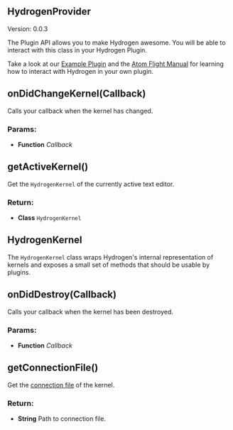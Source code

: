 

<!-- Start lib/plugin-api/hydrogen-provider.coffee -->

## HydrogenProvider

Version: 0.0.3 

The Plugin API allows you to make Hydrogen awesome.
You will be able to interact with this class in your Hydrogen Plugin.

Take a look at our [Example Plugin](https://github.com/lgeiger/hydrogen-example-plugin)
and the [Atom Flight Manual](http://flight-manual.atom.io/hacking-atom/) for
learning how to interact with Hydrogen in your own plugin.

## onDidChangeKernel(Callback)

Calls your callback when the kernel has changed.

### Params:

* **Function** *Callback* 

## getActiveKernel()

Get the `HydrogenKernel` of the currently active text editor.

### Return:

* **Class** `HydrogenKernel`

<!-- End lib/plugin-api/hydrogen-provider.coffee -->

<!-- Start lib/plugin-api/hydrogen-kernel.coffee -->

## HydrogenKernel

The `HydrogenKernel` class wraps Hydrogen's internal representation of kernels
and exposes a small set of methods that should be usable by plugins.

## onDidDestroy(Callback)

Calls your callback when the kernel has been destroyed.

### Params:

* **Function** *Callback* 

## getConnectionFile()

Get the [connection file](http://jupyter-notebook.readthedocs.io/en/latest/examples/Notebook/Connecting%20with%20the%20Qt%20Console.html) of the kernel.

### Return:

* **String** Path to connection file.

<!-- End lib/plugin-api/hydrogen-kernel.coffee -->

